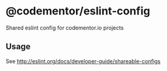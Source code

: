 # @codementor/eslint-config
Shared eslint config for codementor.io projects


## Usage
See http://eslint.org/docs/developer-guide/shareable-configs
